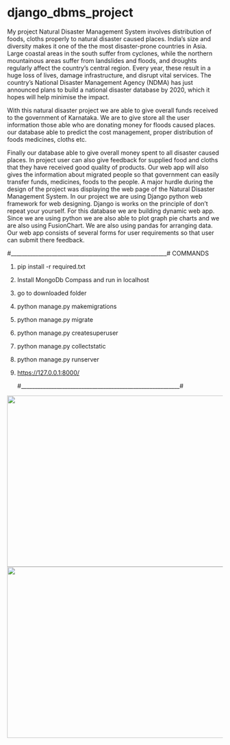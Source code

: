 # django_dbms_project
 My project Natural Disaster Management System  involves distribution of foods, cloths properly to natural disaster caused places.
 India’s size and diversity makes it one of the the most disaster-prone countries in Asia. 
 Large coastal areas in the south suffer from cyclones, while the northern mountainous areas suffer from landslides and floods, and droughts regularly affect the country’s central region. Every year, these result in a huge loss of lives, damage infrastructure, and disrupt vital services. The country’s National Disaster Management Agency (NDMA) has just announced plans to build a national disaster database by 2020, which it hopes will help minimise the impact. <p></p>
 With this natural disaster project we are able to give overall funds received to the government of Karnataka.
 We are to give store all the user information those able who are donating money for floods caused places.
 our database able to predict the cost management, proper distribution of foods medicines, cloths etc. 
</p> Finally our database able to give overall money spent to all disaster caused places. In project user can also give feedback for supplied food and cloths that they have received good quality of products. Our web app will  also gives the information about migrated people so that government can easily transfer funds, medicines, foods  to the people.   A major hurdle during the design of the project was displaying the web page of the Natural Disaster Management System.  In our project we are using Django python web framework for web designing. 
 Django is works on the principle of don’t repeat your yourself. For this database we are building dynamic web app.
 Since we are using python we are also able to plot graph pie charts and we are also using FusionChart.
 We are also using pandas for arranging data. Our web app consists of several forms for user requirements so that user can submit there feedback.
 <p>
 </p>

 #_________________________________________________________# 
 COMMANDS <p>
 1. pip install -r required.txt </p><p>
 2. Install MongoDb Compass and run in localhost  </p><p>
 3. go to downloaded folder </p><p>
 4. python manage.py makemigrations  </p><p>
 5. python manage.py migrate  </p><p>
 6. python manage.py createsuperuser  </p><p>
 7. python manage.py collectstatic  </p><p>
 8. python manage.py runserver  </p><p>
 9. https://127.0.0.1:8000/  </p>
 #__________________________________________________________#
<img src ="https://github.com/dhanushnayak/django_dbms_project/blob/master/Screenshots/user/Screenshot%20(5).png" width="700" height="400">
<img src ="https://github.com/dhanushnayak/django_dbms_project/blob/master/Screenshots/user/Screenshot%20(8).png" width="700" height="400">

